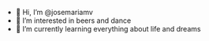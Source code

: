 - 👋 Hi, I’m @josemariamv
- 👀 I’m interested in beers and dance
- 🌱 I’m currently learning everything about life and dreams

<!---
josemariamv/josemariamv is a ✨ special ✨ repository because its `README.md` (this file) appears on your GitHub profile.
You can click the Preview link to take a look at your changes.
--->

